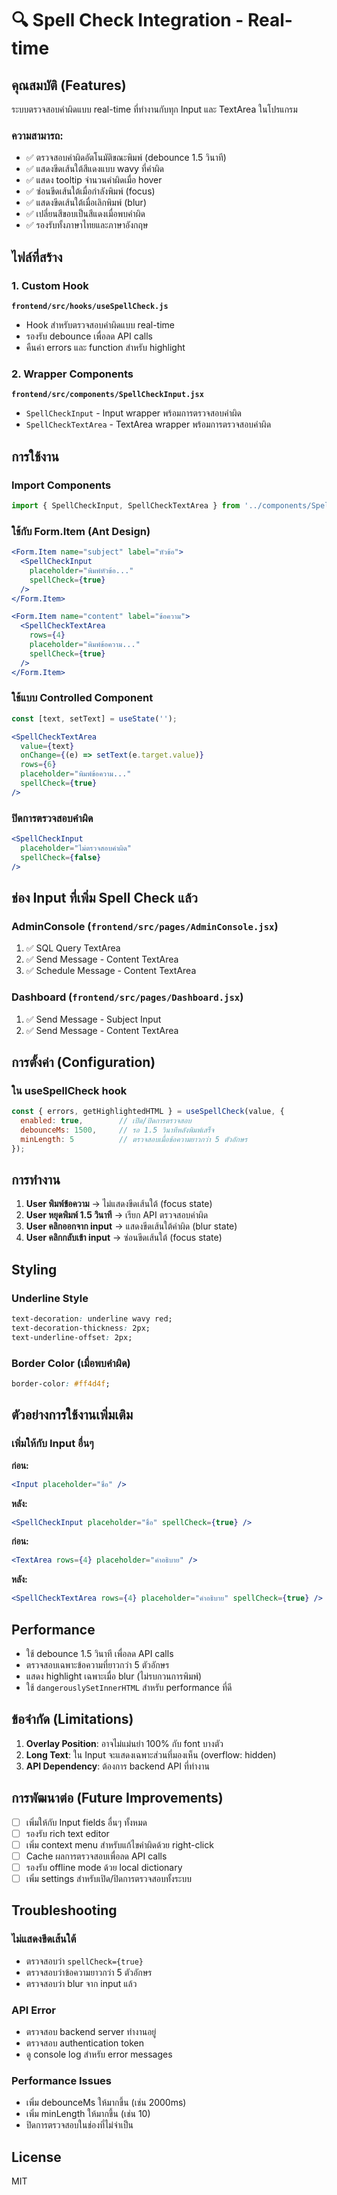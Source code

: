 # 🔍 Spell Check Integration - Real-time

## คุณสมบัติ (Features)

ระบบตรวจสอบคำผิดแบบ real-time ที่ทำงานกับทุก Input และ TextArea ในโปรแกรม

### ความสามารถ:
- ✅ ตรวจสอบคำผิดอัตโนมัติขณะพิมพ์ (debounce 1.5 วินาที)
- ✅ แสดงขีดเส้นใต้สีแดงแบบ wavy ที่คำผิด
- ✅ แสดง tooltip จำนวนคำผิดเมื่อ hover
- ✅ ซ่อนขีดเส้นใต้เมื่อกำลังพิมพ์ (focus)
- ✅ แสดงขีดเส้นใต้เมื่อเลิกพิมพ์ (blur)
- ✅ เปลี่ยนสีขอบเป็นสีแดงเมื่อพบคำผิด
- ✅ รองรับทั้งภาษาไทยและภาษาอังกฤษ

## ไฟล์ที่สร้าง

### 1. Custom Hook
**`frontend/src/hooks/useSpellCheck.js`**
- Hook สำหรับตรวจสอบคำผิดแบบ real-time
- รองรับ debounce เพื่อลด API calls
- คืนค่า errors และ function สำหรับ highlight

### 2. Wrapper Components
**`frontend/src/components/SpellCheckInput.jsx`**
- `SpellCheckInput` - Input wrapper พร้อมการตรวจสอบคำผิด
- `SpellCheckTextArea` - TextArea wrapper พร้อมการตรวจสอบคำผิด

## การใช้งาน

### Import Components
```jsx
import { SpellCheckInput, SpellCheckTextArea } from '../components/SpellCheckInput';
```

### ใช้กับ Form.Item (Ant Design)
```jsx
<Form.Item name="subject" label="หัวข้อ">
  <SpellCheckInput 
    placeholder="พิมพ์หัวข้อ..." 
    spellCheck={true} 
  />
</Form.Item>

<Form.Item name="content" label="ข้อความ">
  <SpellCheckTextArea 
    rows={4} 
    placeholder="พิมพ์ข้อความ..." 
    spellCheck={true} 
  />
</Form.Item>
```

### ใช้แบบ Controlled Component
```jsx
const [text, setText] = useState('');

<SpellCheckTextArea
  value={text}
  onChange={(e) => setText(e.target.value)}
  rows={6}
  placeholder="พิมพ์ข้อความ..."
  spellCheck={true}
/>
```

### ปิดการตรวจสอบคำผิด
```jsx
<SpellCheckInput 
  placeholder="ไม่ตรวจสอบคำผิด" 
  spellCheck={false} 
/>
```

## ช่อง Input ที่เพิ่ม Spell Check แล้ว

### AdminConsole (`frontend/src/pages/AdminConsole.jsx`)
1. ✅ SQL Query TextArea
2. ✅ Send Message - Content TextArea
3. ✅ Schedule Message - Content TextArea

### Dashboard (`frontend/src/pages/Dashboard.jsx`)
1. ✅ Send Message - Subject Input
2. ✅ Send Message - Content TextArea

## การตั้งค่า (Configuration)

### ใน useSpellCheck hook
```javascript
const { errors, getHighlightedHTML } = useSpellCheck(value, { 
  enabled: true,        // เปิด/ปิดการตรวจสอบ
  debounceMs: 1500,     // รอ 1.5 วินาทีหลังพิมพ์เสร็จ
  minLength: 5          // ตรวจสอบเมื่อข้อความยาวกว่า 5 ตัวอักษร
});
```

## การทำงาน

1. **User พิมพ์ข้อความ** → ไม่แสดงขีดเส้นใต้ (focus state)
2. **User หยุดพิมพ์ 1.5 วินาที** → เรียก API ตรวจสอบคำผิด
3. **User คลิกออกจาก input** → แสดงขีดเส้นใต้คำผิด (blur state)
4. **User คลิกกลับเข้า input** → ซ่อนขีดเส้นใต้ (focus state)

## Styling

### Underline Style
```css
text-decoration: underline wavy red;
text-decoration-thickness: 2px;
text-underline-offset: 2px;
```

### Border Color (เมื่อพบคำผิด)
```css
border-color: #ff4d4f;
```

## ตัวอย่างการใช้งานเพิ่มเติม

### เพิ่มให้กับ Input อื่นๆ

**ก่อน:**
```jsx
<Input placeholder="ชื่อ" />
```

**หลัง:**
```jsx
<SpellCheckInput placeholder="ชื่อ" spellCheck={true} />
```

**ก่อน:**
```jsx
<TextArea rows={4} placeholder="คำอธิบาย" />
```

**หลัง:**
```jsx
<SpellCheckTextArea rows={4} placeholder="คำอธิบาย" spellCheck={true} />
```

## Performance

- ใช้ debounce 1.5 วินาที เพื่อลด API calls
- ตรวจสอบเฉพาะข้อความที่ยาวกว่า 5 ตัวอักษร
- แสดง highlight เฉพาะเมื่อ blur (ไม่รบกวนการพิมพ์)
- ใช้ `dangerouslySetInnerHTML` สำหรับ performance ที่ดี

## ข้อจำกัด (Limitations)

1. **Overlay Position**: อาจไม่แม่นยำ 100% กับ font บางตัว
2. **Long Text**: ใน Input จะแสดงเฉพาะส่วนที่มองเห็น (overflow: hidden)
3. **API Dependency**: ต้องการ backend API ที่ทำงาน

## การพัฒนาต่อ (Future Improvements)

- [ ] เพิ่มให้กับ Input fields อื่นๆ ทั้งหมด
- [ ] รองรับ rich text editor
- [ ] เพิ่ม context menu สำหรับแก้ไขคำผิดด้วย right-click
- [ ] Cache ผลการตรวจสอบเพื่อลด API calls
- [ ] รองรับ offline mode ด้วย local dictionary
- [ ] เพิ่ม settings สำหรับเปิด/ปิดการตรวจสอบทั้งระบบ

## Troubleshooting

### ไม่แสดงขีดเส้นใต้
- ตรวจสอบว่า `spellCheck={true}` 
- ตรวจสอบว่าข้อความยาวกว่า 5 ตัวอักษร
- ตรวจสอบว่า blur จาก input แล้ว

### API Error
- ตรวจสอบ backend server ทำงานอยู่
- ตรวจสอบ authentication token
- ดู console log สำหรับ error messages

### Performance Issues
- เพิ่ม debounceMs ให้มากขึ้น (เช่น 2000ms)
- เพิ่ม minLength ให้มากขึ้น (เช่น 10)
- ปิดการตรวจสอบในช่องที่ไม่จำเป็น

## License
MIT
